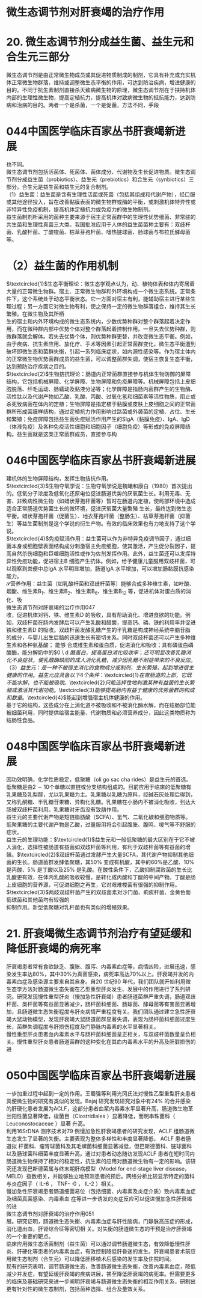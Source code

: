 # 微生态调节剂对肝衰竭的治疗作用  
# 20. 微生态调节剂分成益生菌、益生元和合生元三部分  
微生态调节剂是由正常微生物成员或其促进物质制成的制剂，它具有补充或充实机体正常微生物群落，维持或调整微生态平衡的作用，可达到防治疾病，增进健康的目的。不同于抗生素制剂直接杀灭致病微生物的原理，微生态调节剂在于扶持机体内部的生理性微生物，提高定植抗力，提高机体对致病微生物的抵抗能力，达到防病和治病的目的。两者一个是杀菌，一个是促菌，方法不同，手段  
# 044中国医学临床百家丛书肝衰竭新进展  
也不同。  
微生态调节剂包括活菌体、死菌体、菌体成分、代谢物及生长促进物质。微生态调节剂分成益生菌（probiotics）、益生元（prebiotics）和合生元（synbiotics）三部分。合生元是益生菌和益生元的复合制剂。  
（1）益生菌：益生菌是含有生理性活菌或死菌（包括其组成和代谢产物），经口服或其他途径投入，旨在改善黏膜表面的微生物群或酶的平衡，或刺激机体特异性或非特异性免疫机制，提高机体定植抗力或免疫力的微生物制剂。  
益生菌制剂所采用的菌种主要来源于宿主正常菌群中的生理性优势细菌、非常驻的共生菌和生理性真菌三大类。我国批准应用于人体的益生菌菌种主要有：双歧杆菌、乳酸杆菌、丁酸梭菌、枯草芽孢杆菌、嗜热链球菌、肠球菌与布拉氏酵母菌等。  
# （2）益生菌的作用机制  
$\textcircled{1}$生态平衡理论：微生态学观点认为，动、植物体表和体内寄居着大量的正常微生物群。宿主、正常微生物群和外环境构成一个微生态系统。正常条件下，这个系统处于动态平衡状态。它一方面对宿主有利，能辅助宿主进行某些生理过程；另一方面它对微生物有利，使之保持一定的微生物群落组合，维持其生长繁殖。在微生物及其所栖  
生的宿主和内外环境构成的微生态系统内，少数优势种群对整个群落起着决定作用，而在微种群内部中优势个体对整个群落起着控制作用。一旦失去优势种群，则微群落就会解体。若失去优势个体，则优势种群更替，并改变微生态平衡。例如，由于疾病、抗生素应用、放化疗、手术等因素引起正常菌群变化，微生态平衡遭到破坏即微生态和菌群失衡，引起一系列临床症状，如内源性感染等。作为宿主体内的正常微生物优势菌群成员的益生菌，可以调整菌群失调，使宿主恢复生态平衡，达到预防治疗疾病之目的。  
$\textcircled{2}$生物拮抗理论：肠道内正常菌群直接参与机体生物防御的屏障结构，它包括机械屏障、化学屏障、生物屏障和免疫屏障等。机械屏障包括上皮细胞脱落、纤毛运动、肠蠕动及黏液分泌等；化学屏障是指肠内菌群产生的生物酶、活性肽以及代谢产物如乙酸、乳酸、丙酸、过氧化氢和细菌素等活性物质，阻止或杀死致病菌在体内的定植；生物屏障是指定植于黏膜或皮肤上皮细胞之间的正常菌群所形成菌膜样结构，通过定植抗力作用影响过路菌或外袭菌的定植、占位、生长和繁殖；免疫屏障包括益生菌免疫赋活作用产生的SIgA（黏膜免疫）、IgA、IgD（体液免疫）及各种免疫活性细胞和细胞因子（细胞免疫）等形成的免疫屏障结构。益生菌就是这类正常菌群成员，直接参与构  
# 046中国医学临床百家丛书肝衰竭新进展  
建机体的生物屏障结构，发挥生物拮抗作用。  
$\textcircled{3}$生物夺氧学说：生物夺氧学说是魏曦和康白（1980）首次提出的。低氧分子浓度及低氧化还原电位促进肠道优势的厌氧菌生长。利用无毒、无害、非致病性微生物（如蜡状芽孢杆菌等）暂时在肠道内定植，使局部环境中造成适合正常肠道优势菌生长的微环境，促进厌氧菌大量繁殖 生长，最终达到微生态平衡。蜡状芽孢杆菌（促菌生）、地衣芽孢杆菌（整肠生）、枯草芽孢杆菌（抑菌生）等益生菌制剂是这个学说的衍生产物。有效的临床效果也有力地支持了这个学说。  
$\textcircled{4}$免疫赋活作用：益生菌可以作为非特异免疫调节因子，通过细菌本身或细胞壁表面结构成分刺激宿主免疫细胞，使其激活，产生促分裂因子，提高自然杀伤细胞和巨噬细胞活性或作为佐剂发挥作用。此外，益生菌还可以发挥特异性免疫功能，促进宿主B 细胞产生抗体。例如，给予健康儿童服用双歧杆菌，可以观察到粪便中总IgA 水平明显增加，肠道IgA 水平增加，可以增加肠黏膜抗感染 能力。  
$\mathcal{S}$营养作用：益生菌（如乳酸杆菌和双歧杆菌等）能够合成多种维生素，如叶酸、烟酸、维生素$\mathrm{B}_{1}$、维生素$\mathrm{B}_{2}$、维生素$\mathrm{B_{6}}$、维生素$\mathrm{B}_{12}$ 等，促进机体对蛋白质的消化、吸  
微生态调节剂对肝衰竭的治疗作用047  
收，促进机体对钙、铁、维生素D 的吸收，具有帮助消化、增进食欲的功能。例如，双歧杆菌在肠内发酵后可以产生乳酸和醋酸，提高钙、磷、铁的利用率并促进铁和维生素D 的吸收。双歧杆菌发酵乳糖产生的半乳糖是构成神经系统中脑苷脂的成分，与婴儿出生后脑的迅速生长有密切关系。同时双歧杆菌还可以产生多种维生素和各种氨基酸； 能够 合成维生素和蛋白质，促进消化和吸收；具有磷蛋白磷酸酶，能分解奶中的$0 \ d $酪蛋白，提高蛋白消化吸收率；还可明显改善乳糖消化不良症状，使乳酸酶缺陷的成人消化乳 糖，减少因乳糖不耐症带来的不良反应。  
（3）益生元：是一种不被宿主消化的食物成分或制剂，生长繁殖，起到增进宿主健康的作用。益生元应具备以下4 个条件：$\textcircled{1}$在胃肠道的上部，它既不能水解，也不能被吸收。$\textcircled{2}$只能选择性地刺激某种有益菌的生长繁殖或激活其代谢功能。$\textcircled{3}$能够提高肠内有益于健康的优势菌群的构成和数量。$\textcircled{4}$能起到增强宿主机体健康的作用。  
基于它的结构，这些成分在上消化道不被吸收和不被消化酶水解，而在结肠部位能被细菌利用，同时提供给宿主能量、代谢物质和必须营养成分，因此这类物质称为结肠性食品。  
# 048中国医学临床百家丛书肝衰竭新进展  
因功效明确，化学性质稳定，低聚糖（oli go sac cha rides）是益生元的首选。低聚糖是由$2\sim10$个单糖以直链或分支结构组成的。目前应用于临床的低聚糖有乳果糖及乳梨醇，尤以乳果糖为主。乳果糖以乳糖为原料，经碱石灰处理后得到，又称乳酮糖、半乳糖苷果糖、异构化乳糖。乳果糖在小肠内不被消化吸收，到达大肠被双歧杆菌利用。乳果糖对牙齿没有致龋作用。  
益生元的主要代谢产物是短链脂肪酸（SCFA）、氢气、二氧化碳和细胞物质等。低聚果糖的主要代谢产物是乙酸，过量服用将会引起腹胀、腹鸣、嗳气等不舒服的症状。  
益生元的生理功能：$\textcircled{1}$益生元和一般低聚糖的最大区别在于它不被人消化，选择性被肠道有益菌如双歧杆菌等利用，有利于双歧杆菌等有益菌的增殖。$\textcircled{2}$双歧杆菌通过发酵产生大量SCFA，其代谢产物抑制其他细菌的生长。肠道菌群发酵低聚糖，其$50\%$ 变成有机酸，其中的$60\%$是乙酸、$10\%$ 是丙酸、$5\%$ 是丁酸以及$25\%$ 是乳酸。在酸性条件下，乙酸抑制腐败菌的生长比乳酸更有效，在体内乳酸的吸收较慢，是转化成丙酸和丁酸的中间产物。丁酸是肠上皮细胞的营养源，可促进细胞之再生，它对艰难梭菌有很强的抑制作用。$\textcircled{3}$两歧双歧杆菌产生的双歧菌素对沙门菌、痢疾杆菌、金黄色葡萄球菌和其他菌均有较强的  
抑制作用。新型低聚糖对乳杆菌也有类似的增殖效果。  
# 21. 肝衰竭微生态调节剂治疗有望延缓和降低肝衰竭的病死率  
肝衰竭患者常有食欲缺乏、腹胀、腹泻、内毒素血症等，病情凶险，进展迅速，感染发生率达$80\%$，其中$30\%$为真菌感染，病死率高达$70\%$以上。肝衰竭并发的内毒素血症及感染源主要来自其自身。自20 世纪90 年代，我们团队就开始利用微生态学方法对肠道微生态失衡在乙型重型肝炎发生、发展中的作用进行了系列研究。研究发现慢性重型肝炎（慢加急性肝衰竭）患者肠道菌群严重失调，肠道双歧杆菌、类杆菌等有益菌显著减少，肠杆菌科细菌、肠球菌、酵母菌等有害菌显著增加，且肠道微生态失衡程度与肝炎病情严重程度有关。我们团队通过建立急性肝衰竭大鼠动物模型，发现肝衰竭大鼠肠道菌群显著失调，表现为肠杆菌科细菌过度生长，菌群失调程度与肝损伤程度及门静脉内毒素的水平显著相关。  
慢性重型肝炎患者血内毒素水平与肠杆菌科细菌呈正相关，与双歧杆菌数量呈负相关。慢性重型肝炎患者肠道菌群的这种变化在其血内毒素水平的升高及肝脏损伤的进  
# 050中国医学临床百家丛书肝衰竭新进展  
一步加重过程中起到一定的作用。王蜀强等利用光冈氏法对慢性乙型重型肝炎患者粪便微生物的研究有类似的发现。Bajaj 研究发现研究对象中有$24\%$ 的合并感染的肝硬化患者发展为ACLF，这部分患者血浆内毒素水平显著升高，肠道微生物革兰阳性菌显著降低，梭菌目（Clostridiales ）显著降低，而明串珠菌科（ Leuconostocaceae ）显著 升高。  
利用16SrDNA 测序技术对79 例慢加急性肝衰竭患者的研究发现，ACLF 组肠道微生态发生了显著的失衡。主要表现为整体多样性和丰度显著降低， ACLF  患者肠道拟 杆菌科、瘤胃球菌科及其毛螺菌科细菌显著减低，但巴斯德菌科、链球菌科以及肠球菌科细菌丰度显著升高。通过对患者动态随访发现ACLF 患者在短时间内肠道微生物保持了相对的稳定性，抗生素的应用对肠道微生物有一定的影响。该研究还发现巴斯德菌属与终末期肝病模型（Model for end-stage liver disease，MELD）指数相关，并能够独立地预测患者的预后。网络分析比较显示特定的菌科与炎症因子（ IL-6 ， TNF- $\cdot0$ ， IL-2 ）相关。  
慢加急性肝衰竭患者肠道细菌易位（包括细菌、内毒素及炎症介质）致内毒素血症及细菌真菌感染、内毒素血 症等进一步诱发的炎症反应可以促进慢加急性肝衰竭的进  
微生态调节剂对肝衰竭的治疗作用051  
展。研究证明，肠道微生态失衡、内毒素血症与肝性脑病，门静脉高压症的形成，消化道出血，肝肾综合征等密切相 关。对失衡的肠道微生态的干预是治疗肝衰竭的一个重要的靶点。  
临床应用微生态活菌制剂（益生菌）可以通过调节肠道微生态，有效降低慢性肝炎、肝硬化等患者的内毒素血症，有效控制降低肝昏迷的发生。肝衰竭患者术前应用微生态制剂（合生元）可以降低肝移植术后感染的发生率及住院时间。  
现有的研究表明，调节肠道微生态，改善肠道微生态失衡，改善内毒素血症，降低减少并发症，有望延缓肝衰竭的疾病进展，甚至降低肝衰竭的病死率。但需要更多的临床及基础研究来进一步阐明肝衰竭与肠道微生态失衡的相互作用关系，研制出更有针对性的微生态制剂，包括菌种选择、组合及量效关系。  
